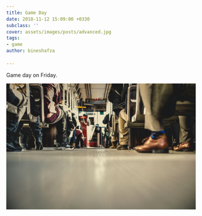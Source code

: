 ```yaml
---
title: Game Day
date: 2018-11-12 15:09:00 +0330
subclass: ''
cover: assets/images/posts/advanced.jpg
tags:
- game
author: bineshafza

---
```

Game day on Friday.

![](/assets/images/posts/bus.jpg)